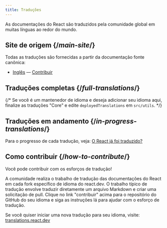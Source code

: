 ```yaml
---
title: Traduções
---
```


<Intro>

As documentações do React são traduzidos pela comunidade global em muitas línguas ao redor do mundo.

</Intro>

## Site de origem {/*main-site*/}

Todas as traduções são fornecidas a partir da documentação fonte canônica:

- [Inglês](https://react.dev/) &mdash; [Contribuir](https://github.com/reactjs/react.dev/)

## Traduções completas {/*full-translations*/}

{/* Se você é um mantenedor de idioma e deseja adicionar seu idioma aqui, finalize as traduções "Core" e edite `deployedTranslations` em `src/utils`. */}

<LanguageList progress="complete" />

## Traduções em andamento {/*in-progress-translations*/}

Para o progresso de cada tradução, veja: [O React já foi traduzido?](https://translations.react.dev/)

<LanguageList progress="in-progress" />

## Como contribuir {/*how-to-contribute*/}

Você pode contribuir com os esforços de tradução! 

A comunidade realiza o trabalho de tradução das documentações do React em cada fork específico de idioma do react.dev. O trabalho típico de tradução envolve traduzir diretamente um arquivo Markdown e criar uma solicitação de pull. Clique no link "contribuir" acima para o repositório do GitHub do seu idioma e siga as instruções lá para ajudar com o esforço de tradução.

Se você quiser iniciar uma nova tradução para seu idioma, visite: [translations.react.dev](https://github.com/reactjs/translations.react.dev)
